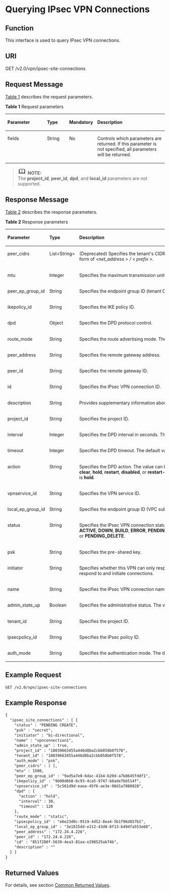 # Querying IPsec VPN Connections<a name="en_topic_0093011494"></a>

## **Function**<a name="section23308753"></a>

This interface is used to query IPsec VPN connections.

## URI<a name="ole_link144"></a>

GET /v2.0/vpn/ipsec-site-connections

## Request Message<a name="section13538688"></a>

[Table 1](#table56415606)  describes the request parameters.

**Table  1**  Request parameters

<a name="table56415606"></a>
<table><thead align="left"><tr id="row24881480"><th class="cellrowborder" valign="top" width="25.507449255074494%" id="mcps1.2.5.1.1"><p id="p2134014"><a name="p2134014"></a><a name="p2134014"></a>Parameter</p>
</th>
<th class="cellrowborder" valign="top" width="14.288571142885711%" id="mcps1.2.5.1.2"><p id="p38637452"><a name="p38637452"></a><a name="p38637452"></a>Type</p>
</th>
<th class="cellrowborder" valign="top" width="14.288571142885711%" id="mcps1.2.5.1.3"><p id="p42625947"><a name="p42625947"></a><a name="p42625947"></a>Mandatory</p>
</th>
<th class="cellrowborder" valign="top" width="45.91540845915409%" id="mcps1.2.5.1.4"><p id="p30149715"><a name="p30149715"></a><a name="p30149715"></a>Description</p>
</th>
</tr>
</thead>
<tbody><tr id="row26207835"><td class="cellrowborder" valign="top" width="25.507449255074494%" headers="mcps1.2.5.1.1 "><p id="p42459867"><a name="p42459867"></a><a name="p42459867"></a>fields</p>
</td>
<td class="cellrowborder" valign="top" width="14.288571142885711%" headers="mcps1.2.5.1.2 "><p id="p16697212"><a name="p16697212"></a><a name="p16697212"></a>String</p>
</td>
<td class="cellrowborder" valign="top" width="14.288571142885711%" headers="mcps1.2.5.1.3 "><p id="p10296933"><a name="p10296933"></a><a name="p10296933"></a>No</p>
</td>
<td class="cellrowborder" valign="top" width="45.91540845915409%" headers="mcps1.2.5.1.4 "><p id="p28745279"><a name="p28745279"></a><a name="p28745279"></a>Controls which parameters are returned. If this parameter is not specified, all parameters will be returned.</p>
</td>
</tr>
</tbody>
</table>

>![](public_sys-resources/icon-note.gif) **NOTE:**   
>The  **project\_id**, **peer\_id**, **dpd**, and **local\_id**  parameters are not supported.  

## Response Message<a name="section54739329"></a>

[Table 2](#table46666290)  describes the response parameters.

**Table  2**  Response parameters

<a name="table46666290"></a>
<table><thead align="left"><tr id="row8970000"><th class="cellrowborder" valign="top" width="29.76%" id="mcps1.2.4.1.1"><p id="p55481367"><a name="p55481367"></a><a name="p55481367"></a>Parameter</p>
</th>
<th class="cellrowborder" valign="top" width="16.67%" id="mcps1.2.4.1.2"><p id="p64805763"><a name="p64805763"></a><a name="p64805763"></a>Type</p>
</th>
<th class="cellrowborder" valign="top" width="53.57000000000001%" id="mcps1.2.4.1.3"><p id="p55963561"><a name="p55963561"></a><a name="p55963561"></a>Description</p>
</th>
</tr>
</thead>
<tbody><tr id="row36754611"><td class="cellrowborder" valign="top" width="29.76%" headers="mcps1.2.4.1.1 "><p id="p24333505"><a name="p24333505"></a><a name="p24333505"></a>peer_cidrs</p>
</td>
<td class="cellrowborder" valign="top" width="16.67%" headers="mcps1.2.4.1.2 "><p id="p24856892"><a name="p24856892"></a><a name="p24856892"></a>List&lt;String&gt;</p>
</td>
<td class="cellrowborder" valign="top" width="53.57000000000001%" headers="mcps1.2.4.1.3 "><p id="p11530135"><a name="p11530135"></a><a name="p11530135"></a>(Deprecated) Specifies the tenant's CIDR blocks. The value is in the form of <em id="i842352697222235"><a name="i842352697222235"></a><a name="i842352697222235"></a>&lt;net_address &gt; / &lt; prefix &gt;</em>.</p>
</td>
</tr>
<tr id="row36662351"><td class="cellrowborder" valign="top" width="29.76%" headers="mcps1.2.4.1.1 "><p id="p16860416"><a name="p16860416"></a><a name="p16860416"></a>mtu</p>
</td>
<td class="cellrowborder" valign="top" width="16.67%" headers="mcps1.2.4.1.2 "><p id="p23516450"><a name="p23516450"></a><a name="p23516450"></a>Integer</p>
</td>
<td class="cellrowborder" valign="top" width="53.57000000000001%" headers="mcps1.2.4.1.3 "><p id="p8152279"><a name="p8152279"></a><a name="p8152279"></a>Specifies the maximum transmission unit to address fragmentation.</p>
</td>
</tr>
<tr id="row6261652"><td class="cellrowborder" valign="top" width="29.76%" headers="mcps1.2.4.1.1 "><p id="p37431827"><a name="p37431827"></a><a name="p37431827"></a>peer_ep_group_id</p>
</td>
<td class="cellrowborder" valign="top" width="16.67%" headers="mcps1.2.4.1.2 "><p id="p12079142"><a name="p12079142"></a><a name="p12079142"></a>String</p>
</td>
<td class="cellrowborder" valign="top" width="53.57000000000001%" headers="mcps1.2.4.1.3 "><p id="p62795050"><a name="p62795050"></a><a name="p62795050"></a>Specifies the endpoint group ID (tenant CIDR blocks).</p>
</td>
</tr>
<tr id="row28284541"><td class="cellrowborder" valign="top" width="29.76%" headers="mcps1.2.4.1.1 "><p id="p9346499"><a name="p9346499"></a><a name="p9346499"></a>ikepolicy_id</p>
</td>
<td class="cellrowborder" valign="top" width="16.67%" headers="mcps1.2.4.1.2 "><p id="p18868961"><a name="p18868961"></a><a name="p18868961"></a>String</p>
</td>
<td class="cellrowborder" valign="top" width="53.57000000000001%" headers="mcps1.2.4.1.3 "><p id="p50514376"><a name="p50514376"></a><a name="p50514376"></a>Specifies the IKE policy ID.</p>
</td>
</tr>
<tr id="row51976202"><td class="cellrowborder" valign="top" width="29.76%" headers="mcps1.2.4.1.1 "><p id="p49322849"><a name="p49322849"></a><a name="p49322849"></a>dpd</p>
</td>
<td class="cellrowborder" valign="top" width="16.67%" headers="mcps1.2.4.1.2 "><p id="p35727861"><a name="p35727861"></a><a name="p35727861"></a>Object</p>
</td>
<td class="cellrowborder" valign="top" width="53.57000000000001%" headers="mcps1.2.4.1.3 "><p id="p66346226"><a name="p66346226"></a><a name="p66346226"></a>Specifies the DPD protocol control.</p>
</td>
</tr>
<tr id="row60245124"><td class="cellrowborder" valign="top" width="29.76%" headers="mcps1.2.4.1.1 "><p id="p48016903"><a name="p48016903"></a><a name="p48016903"></a>route_mode</p>
</td>
<td class="cellrowborder" valign="top" width="16.67%" headers="mcps1.2.4.1.2 "><p id="p64163914"><a name="p64163914"></a><a name="p64163914"></a>String</p>
</td>
<td class="cellrowborder" valign="top" width="53.57000000000001%" headers="mcps1.2.4.1.3 "><p id="p5536817"><a name="p5536817"></a><a name="p5536817"></a>Specifies the route advertising mode. The default value is <strong id="b409160175141644"><a name="b409160175141644"></a><a name="b409160175141644"></a>static</strong>.</p>
</td>
</tr>
<tr id="row49831357"><td class="cellrowborder" valign="top" width="29.76%" headers="mcps1.2.4.1.1 "><p id="p9808084"><a name="p9808084"></a><a name="p9808084"></a>peer_address</p>
</td>
<td class="cellrowborder" valign="top" width="16.67%" headers="mcps1.2.4.1.2 "><p id="p56257360"><a name="p56257360"></a><a name="p56257360"></a>String</p>
</td>
<td class="cellrowborder" valign="top" width="53.57000000000001%" headers="mcps1.2.4.1.3 "><p id="p5792918"><a name="p5792918"></a><a name="p5792918"></a>Specifies the remote gateway address.</p>
</td>
</tr>
<tr id="row52136268"><td class="cellrowborder" valign="top" width="29.76%" headers="mcps1.2.4.1.1 "><p id="p62288179"><a name="p62288179"></a><a name="p62288179"></a>peer_id</p>
</td>
<td class="cellrowborder" valign="top" width="16.67%" headers="mcps1.2.4.1.2 "><p id="p12177730"><a name="p12177730"></a><a name="p12177730"></a>String</p>
</td>
<td class="cellrowborder" valign="top" width="53.57000000000001%" headers="mcps1.2.4.1.3 "><p id="p38543611"><a name="p38543611"></a><a name="p38543611"></a>Specifies the remote gateway ID.</p>
</td>
</tr>
<tr id="row11348180"><td class="cellrowborder" valign="top" width="29.76%" headers="mcps1.2.4.1.1 "><p id="p46787348"><a name="p46787348"></a><a name="p46787348"></a>id</p>
</td>
<td class="cellrowborder" valign="top" width="16.67%" headers="mcps1.2.4.1.2 "><p id="p31678816"><a name="p31678816"></a><a name="p31678816"></a>String</p>
</td>
<td class="cellrowborder" valign="top" width="53.57000000000001%" headers="mcps1.2.4.1.3 "><p id="p8565311"><a name="p8565311"></a><a name="p8565311"></a>Specifies the IPsec VPN connection ID.</p>
</td>
</tr>
<tr id="row9978940"><td class="cellrowborder" valign="top" width="29.76%" headers="mcps1.2.4.1.1 "><p id="p2987824"><a name="p2987824"></a><a name="p2987824"></a>description</p>
</td>
<td class="cellrowborder" valign="top" width="16.67%" headers="mcps1.2.4.1.2 "><p id="p40687155"><a name="p40687155"></a><a name="p40687155"></a>String</p>
</td>
<td class="cellrowborder" valign="top" width="53.57000000000001%" headers="mcps1.2.4.1.3 "><p id="p56478093"><a name="p56478093"></a><a name="p56478093"></a>Provides supplementary information about the IPsec VPN connection.</p>
</td>
</tr>
<tr id="row38540791"><td class="cellrowborder" valign="top" width="29.76%" headers="mcps1.2.4.1.1 "><p id="p34796360"><a name="p34796360"></a><a name="p34796360"></a>project_id</p>
</td>
<td class="cellrowborder" valign="top" width="16.67%" headers="mcps1.2.4.1.2 "><p id="p67041741"><a name="p67041741"></a><a name="p67041741"></a>String</p>
</td>
<td class="cellrowborder" valign="top" width="53.57000000000001%" headers="mcps1.2.4.1.3 "><p id="p29369493"><a name="p29369493"></a><a name="p29369493"></a>Specifies the project ID.</p>
</td>
</tr>
<tr id="row62998845"><td class="cellrowborder" valign="top" width="29.76%" headers="mcps1.2.4.1.1 "><p id="p2632805"><a name="p2632805"></a><a name="p2632805"></a>interval</p>
</td>
<td class="cellrowborder" valign="top" width="16.67%" headers="mcps1.2.4.1.2 "><p id="p11930629"><a name="p11930629"></a><a name="p11930629"></a>Integer</p>
</td>
<td class="cellrowborder" valign="top" width="53.57000000000001%" headers="mcps1.2.4.1.3 "><p id="p27925455"><a name="p27925455"></a><a name="p27925455"></a>Specifies the DPD interval in seconds. The default value is <strong id="b460615530142328"><a name="b460615530142328"></a><a name="b460615530142328"></a>30</strong>.</p>
</td>
</tr>
<tr id="row50002511"><td class="cellrowborder" valign="top" width="29.76%" headers="mcps1.2.4.1.1 "><p id="p23671576"><a name="p23671576"></a><a name="p23671576"></a>timeout</p>
</td>
<td class="cellrowborder" valign="top" width="16.67%" headers="mcps1.2.4.1.2 "><p id="p38349502"><a name="p38349502"></a><a name="p38349502"></a>Integer</p>
</td>
<td class="cellrowborder" valign="top" width="53.57000000000001%" headers="mcps1.2.4.1.3 "><p id="p19952318"><a name="p19952318"></a><a name="p19952318"></a>Specifies the DPD timeout. The default value is 120 seconds.</p>
</td>
</tr>
<tr id="row45353142"><td class="cellrowborder" valign="top" width="29.76%" headers="mcps1.2.4.1.1 "><p id="p49725882"><a name="p49725882"></a><a name="p49725882"></a>action</p>
</td>
<td class="cellrowborder" valign="top" width="16.67%" headers="mcps1.2.4.1.2 "><p id="p1264671"><a name="p1264671"></a><a name="p1264671"></a>String</p>
</td>
<td class="cellrowborder" valign="top" width="53.57000000000001%" headers="mcps1.2.4.1.3 "><p id="p43121195"><a name="p43121195"></a><a name="p43121195"></a>Specifies the DPD action. The value can be <strong id="b842352706165431"><a name="b842352706165431"></a><a name="b842352706165431"></a>clear</strong>,&nbsp;<strong id="b842352706165434"><a name="b842352706165434"></a><a name="b842352706165434"></a>hold</strong>,&nbsp;<strong id="b842352706165439"><a name="b842352706165439"></a><a name="b842352706165439"></a>restart</strong>,&nbsp;<strong id="b842352706165443"><a name="b842352706165443"></a><a name="b842352706165443"></a>disabled</strong>, or&nbsp;<strong id="b842352706165447"><a name="b842352706165447"></a><a name="b842352706165447"></a>restart-by-peer</strong>. The default value is&nbsp;<strong id="b842352706201018"><a name="b842352706201018"></a><a name="b842352706201018"></a>hold</strong>.</p>
</td>
</tr>
<tr id="row55687056"><td class="cellrowborder" valign="top" width="29.76%" headers="mcps1.2.4.1.1 "><p id="p14357657"><a name="p14357657"></a><a name="p14357657"></a>vpnservice_id</p>
</td>
<td class="cellrowborder" valign="top" width="16.67%" headers="mcps1.2.4.1.2 "><p id="p22119530"><a name="p22119530"></a><a name="p22119530"></a>String</p>
</td>
<td class="cellrowborder" valign="top" width="53.57000000000001%" headers="mcps1.2.4.1.3 "><p id="p36875142"><a name="p36875142"></a><a name="p36875142"></a>Specifies the VPN service ID.</p>
</td>
</tr>
<tr id="row63440828"><td class="cellrowborder" valign="top" width="29.76%" headers="mcps1.2.4.1.1 "><p id="p38433454"><a name="p38433454"></a><a name="p38433454"></a>local_ep_group_id</p>
</td>
<td class="cellrowborder" valign="top" width="16.67%" headers="mcps1.2.4.1.2 "><p id="p26102093"><a name="p26102093"></a><a name="p26102093"></a>String</p>
</td>
<td class="cellrowborder" valign="top" width="53.57000000000001%" headers="mcps1.2.4.1.3 "><p id="p61122992"><a name="p61122992"></a><a name="p61122992"></a>Specifies the endpoint group ID (VPC subnets).</p>
</td>
</tr>
<tr id="row13236018"><td class="cellrowborder" valign="top" width="29.76%" headers="mcps1.2.4.1.1 "><p id="p65484519"><a name="p65484519"></a><a name="p65484519"></a>status</p>
</td>
<td class="cellrowborder" valign="top" width="16.67%" headers="mcps1.2.4.1.2 "><p id="p2645837"><a name="p2645837"></a><a name="p2645837"></a>String</p>
</td>
<td class="cellrowborder" valign="top" width="53.57000000000001%" headers="mcps1.2.4.1.3 "><p id="p45253450"><a name="p45253450"></a><a name="p45253450"></a>Specifies the IPsec VPN connection status. The value can be <strong id="b842352706164927"><a name="b842352706164927"></a><a name="b842352706164927"></a>ACTIVE</strong>,&nbsp;<strong id="b842352706164931"><a name="b842352706164931"></a><a name="b842352706164931"></a>DOWN</strong>,&nbsp;<strong id="b842352706164935"><a name="b842352706164935"></a><a name="b842352706164935"></a>BUILD</strong>,&nbsp;<strong id="b842352706164939"><a name="b842352706164939"></a><a name="b842352706164939"></a>ERROR</strong>,&nbsp;<strong id="b842352706164943"><a name="b842352706164943"></a><a name="b842352706164943"></a>PENDING_CREATE</strong>,&nbsp;<strong id="b842352706164948"><a name="b842352706164948"></a><a name="b842352706164948"></a>PENDING_UPDATE</strong>, or&nbsp;<strong id="b84235270616508"><a name="b84235270616508"></a><a name="b84235270616508"></a>PENDING_DELETE</strong>.</p>
</td>
</tr>
<tr id="row4627874"><td class="cellrowborder" valign="top" width="29.76%" headers="mcps1.2.4.1.1 "><p id="p39313476"><a name="p39313476"></a><a name="p39313476"></a>psk</p>
</td>
<td class="cellrowborder" valign="top" width="16.67%" headers="mcps1.2.4.1.2 "><p id="p30275003"><a name="p30275003"></a><a name="p30275003"></a>String</p>
</td>
<td class="cellrowborder" valign="top" width="53.57000000000001%" headers="mcps1.2.4.1.3 "><p id="p59171655"><a name="p59171655"></a><a name="p59171655"></a>Specifies the pre-shared key.</p>
</td>
</tr>
<tr id="row62782852"><td class="cellrowborder" valign="top" width="29.76%" headers="mcps1.2.4.1.1 "><p id="p52246286"><a name="p52246286"></a><a name="p52246286"></a>initiator</p>
</td>
<td class="cellrowborder" valign="top" width="16.67%" headers="mcps1.2.4.1.2 "><p id="p4090801"><a name="p4090801"></a><a name="p4090801"></a>String</p>
</td>
<td class="cellrowborder" valign="top" width="53.57000000000001%" headers="mcps1.2.4.1.3 "><p id="p63310175"><a name="p63310175"></a><a name="p63310175"></a>Specifies whether this VPN can only respond to connections or both respond to and initiate connections.</p>
</td>
</tr>
<tr id="row32920667"><td class="cellrowborder" valign="top" width="29.76%" headers="mcps1.2.4.1.1 "><p id="p49328407"><a name="p49328407"></a><a name="p49328407"></a>name</p>
</td>
<td class="cellrowborder" valign="top" width="16.67%" headers="mcps1.2.4.1.2 "><p id="p36177998"><a name="p36177998"></a><a name="p36177998"></a>String</p>
</td>
<td class="cellrowborder" valign="top" width="53.57000000000001%" headers="mcps1.2.4.1.3 "><p id="p66906707"><a name="p66906707"></a><a name="p66906707"></a>Specifies the IPsec VPN connection name.</p>
</td>
</tr>
<tr id="row65289456"><td class="cellrowborder" valign="top" width="29.76%" headers="mcps1.2.4.1.1 "><p id="p53954550"><a name="p53954550"></a><a name="p53954550"></a>admin_state_up</p>
</td>
<td class="cellrowborder" valign="top" width="16.67%" headers="mcps1.2.4.1.2 "><p id="p8242429"><a name="p8242429"></a><a name="p8242429"></a>Boolean</p>
</td>
<td class="cellrowborder" valign="top" width="53.57000000000001%" headers="mcps1.2.4.1.3 "><p id="p55943724"><a name="p55943724"></a><a name="p55943724"></a>Specifies the administrative status. The value can be <strong id="b842352706221557"><a name="b842352706221557"></a><a name="b842352706221557"></a>true</strong>&nbsp;or&nbsp;<strong id="b84235270622160"><a name="b84235270622160"></a><a name="b84235270622160"></a>false</strong>.</p>
</td>
</tr>
<tr id="row33731474"><td class="cellrowborder" valign="top" width="29.76%" headers="mcps1.2.4.1.1 "><p id="p47894862"><a name="p47894862"></a><a name="p47894862"></a>tenant_id</p>
</td>
<td class="cellrowborder" valign="top" width="16.67%" headers="mcps1.2.4.1.2 "><p id="p54278574"><a name="p54278574"></a><a name="p54278574"></a>String</p>
</td>
<td class="cellrowborder" valign="top" width="53.57000000000001%" headers="mcps1.2.4.1.3 "><p id="p42092667"><a name="p42092667"></a><a name="p42092667"></a>Specifies the project ID.</p>
</td>
</tr>
<tr id="row43289691"><td class="cellrowborder" valign="top" width="29.76%" headers="mcps1.2.4.1.1 "><p id="p16804102"><a name="p16804102"></a><a name="p16804102"></a>ipsecpolicy_id</p>
</td>
<td class="cellrowborder" valign="top" width="16.67%" headers="mcps1.2.4.1.2 "><p id="p18955034"><a name="p18955034"></a><a name="p18955034"></a>String</p>
</td>
<td class="cellrowborder" valign="top" width="53.57000000000001%" headers="mcps1.2.4.1.3 "><p id="p11253402"><a name="p11253402"></a><a name="p11253402"></a>Specifies the IPsec policy ID.</p>
</td>
</tr>
<tr id="row34171757"><td class="cellrowborder" valign="top" width="29.76%" headers="mcps1.2.4.1.1 "><p id="p16448913"><a name="p16448913"></a><a name="p16448913"></a>auth_mode</p>
</td>
<td class="cellrowborder" valign="top" width="16.67%" headers="mcps1.2.4.1.2 "><p id="p57293570"><a name="p57293570"></a><a name="p57293570"></a>String</p>
</td>
<td class="cellrowborder" valign="top" width="53.57000000000001%" headers="mcps1.2.4.1.3 "><p id="p26365928"><a name="p26365928"></a><a name="p26365928"></a>Specifies the authentication mode. The default value is <strong id="b84235270616111"><a name="b84235270616111"></a><a name="b84235270616111"></a>psk</strong>.</p>
</td>
</tr>
</tbody>
</table>

## Example Request<a name="section22891915"></a>

```
GET /v2.0/vpn/ipsec-site-connections
```

## Example Response<a name="section4700647"></a>

```
{
  "ipsec_site_connections" : [ {
    "status" : "PENDING CREATE",
    "psk" : "secret",
    "initiator" : "bi-directional",
    "name" : "vpnconnection1",
    "admin_state_up" : true,
    "project_id" : "10039663455a446d8ba2cbb058b0f578",
    "tenant_id" : "10039663455a446d8ba2cbb058b0f578",
    "auth_mode" : "psk",
    "peer_cidrs" : [ ],
    "mtu" : 1500,
    "peer_ep_group_id" : "9ad5a7e0-6dac-41b4-b20d-a7b8645fddf1",
    "ikepolicy_id" : "9b00d6b0-6c93-4ca5-9747-b8ade7bb514f",
    "vpnservice_id" : "5c561d9d-eaea-45f6-ae3e-08d1a7080828",
    "dpd" : {
      "action" : "hold",
      "interval" : 30,
      "timeout" : 120
    },
    "route_mode" : "static",
    "ipsecpolicy_id" : "e6e23d0c-9519-4d52-8ea4-5b1f96d857b1",
    "local_ep_group_id" : "3e1815dd-e212-43d0-8f13-b494fa553e68",
    "peer_address" : "172.24.4.226",
    "peer_id" : "172.24.4.226",
    "id" : "851f280f-5639-4ea3-81aa-e298525ab74b",
    "description" : ""
  } ]
}
```

## Returned Values<a name="section6578292"></a>

For details, see section  [Common Returned Values](common-returned-values.md).

